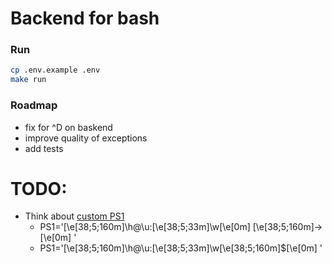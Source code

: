 # Backend for bash

### Run
```bash
cp .env.example .env
make run
```

### Roadmap
* fix for ^D on baskend
* improve quality of exceptions
* add tests

# TODO:
* Think about [custom PS1](https://bash-prompt-generator.org/)
  * PS1='\[\e[38;5;160m\]\h@\u:\[\e[38;5;33m\]\w\[\e[0m\] \[\e[38;5;160m\]->\[\e[0m\] '
  * PS1='\[\e[38;5;160m\]\h@\u:\[\e[38;5;33m\]\w\[\e[38;5;160m\]\$\[\e[0m\] '